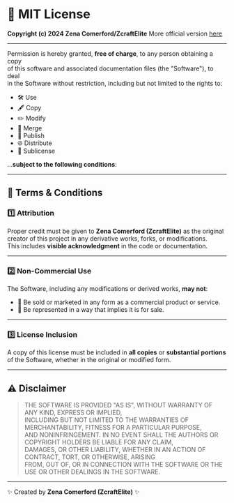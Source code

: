 # 📝 MIT License

**Copyright (c) 2024 Zena Comerford/ZcraftElite**
More official version [here](LICENSE)

---

Permission is hereby granted, **free of charge**, to any person obtaining a copy  
of this software and associated documentation files (the "Software"), to deal  
in the Software without restriction, including but not limited to the rights to:

- 🛠️ Use  
- 🖋️ Copy  
- ✏️ Modify  
- 🔗 Merge  
- 📜 Publish  
- 🌐 Distribute  
- 🤝 Sublicense  

…**subject to the following conditions**:

---

## 📜 Terms & Conditions

### 1️⃣ Attribution
Proper credit must be given to **Zena Comerford (ZcraftElite)** as the original  
creator of this project in any derivative works, forks, or modifications.  
This includes **visible acknowledgment** in the code or documentation.

---

### 2️⃣ Non-Commercial Use
The Software, including any modifications or derived works, **may not**:

- 🛑 Be sold or marketed in any form as a commercial product or service.  
- 🚫 Be represented in a way that implies it is for sale.

---

### 3️⃣ License Inclusion
A copy of this license must be included in **all copies** or **substantial portions** of the Software, whether in the original or modified form.

---

## ⚠️ Disclaimer

> THE SOFTWARE IS PROVIDED "AS IS", WITHOUT WARRANTY OF ANY KIND, EXPRESS OR IMPLIED,  
INCLUDING BUT NOT LIMITED TO THE WARRANTIES OF MERCHANTABILITY, FITNESS FOR A PARTICULAR PURPOSE,  
AND NONINFRINGEMENT. IN NO EVENT SHALL THE AUTHORS OR COPYRIGHT HOLDERS BE LIABLE FOR ANY CLAIM,  
DAMAGES, OR OTHER LIABILITY, WHETHER IN AN ACTION OF CONTRACT, TORT, OR OTHERWISE, ARISING  
FROM, OUT OF, OR IN CONNECTION WITH THE SOFTWARE OR THE USE OR OTHER DEALINGS IN THE SOFTWARE.

---

✨ Created by **Zena Comerford (ZcraftElite)** ✨
